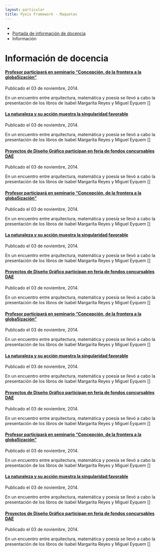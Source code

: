 ```yaml
---
layout: particular
title: Pyxis Framework - Maquetas
---
```


<!-- Pag para page (para toda la página) -->
<div class='pag page'>
  <!-- Breadcrumbs -->
  <ul class='sin-relleno margen-inf-xs' id="breadcrumb">
    <li><a href='#'><i class='icn icn-hogar'></i></a></li>
    <li><a href='#'>Portada de información de docencia</a></li>
    <li><a class='blanco'>Información</a></li>
  </ul>
  <div class='bloque ancho-completo'>
      <h1 class='lg gruesa negro condensado sombra-cabecera-claro-sm en-linea margen-inf-sm margen-der-xs'>Información de docencia</h1>
  </div>

<div class='fila margen-inf-sm'>
  <!-- 1 de 4 Columnas de noticias a lo largo -->
  <div class='col-md-4 col-sm-4 col-xs-12 margen-inf-sm alto-sm auto'>
    <!-- Div que oculta el desborde de la imagen -->
    <div class='borde ocultar-desborde alto-sm auto radio-md'>
      <!-- Título, fecha de publicación, reseña de noticia -->
      <div class='relleno-sup-xs tooltip-demo'>
        <h4 class='xs sin-margen relleno-inf-xs sombra-cabecera-claro-xs'><a class='condensado negro-fundido gruesa' href='#'><i class='icn icn-anuncio margen-der-xs sin-interletraje'></i>Profesor participará en seminario “Concepción, de la frontera a la globa5ización”</a></h4>
        <span class=' xs relleno-vertical-xs rojo italica borde sup-lineal-xs inf-lineal-xs'>Publicado el 03 de noviembre, 2014.
          <a data-toggle="tooltip" href="#" title="Editar" class='xs en-linea sin-margen' href='#'>
             <span class="icn-stack">
              <span class="icn icn-cuadrolleno icn-stack-2x gris-blanco"></span>
              <span class="icn icn-lapiz icn-sm icn-stack-1x negro-fundido"></span>
            </span>
          </a>
        </span>
        <p class='xs sans negro margen-sup-xs'>En un encuentro entre arquitectura, matemática y poesía se llevó a cabo la presentación de los libros de Isabel Margarita Reyes y Miguel Eyquem <a class='' href='#'>[<i class='icn icn-lentes'></i>]</a></p>
      </div>
    </div>
  </div>
  <!-- 1 de 4 Columnas de noticias a lo largo -->
  <div class='col-md-4 col-sm-4 col-xs-12 margen-inf-sm alto-sm auto'>
    <!-- Div que oculta el desborde de la imagen -->
    <div class='borde ocultar-desborde alto-sm auto radio-md'>
        <!-- Título, fecha de publicación, reseña de noticia -->
        <div class='relleno-sup-xs tooltip-demo'>
        <h4 class='xs sin-margen relleno-inf-xs sombra-cabecera-claro-xs'><a class='condensado negro-fundido gruesa' href='#'><i class='icn icn-anuncio margen-der-xs sin-interletraje'></i>La naturaleza y su acción muestra la singularidad favorable</a></h4>
        <span class=' xs relleno-vertical-xs rojo italica borde sup-lineal-xs inf-lineal-xs'>Publicado el 03 de noviembre, 2014.
          <a data-toggle="tooltip" href="#" title="Editar" class='xs en-linea sin-margen' href='#'>
           <span class="icn-stack">
            <span class="icn icn-cuadrolleno icn-stack-2x gris-blanco"></span>
            <span class="icn icn-lapiz icn-sm icn-stack-1x negro-fundido"></span>
          </span>
          </a>
        </span>
        <p class='xs sans negro margen-sup-xs'>En un encuentro entre arquitectura, matemática y poesía se llevó a cabo la presentación de los libros de Isabel Margarita Reyes y Miguel Eyquem <a class='' href='#'>[<i class='icn icn-lentes'></i>]</a></p>
      </div>
    </div>
  </div>
  <!-- 1 de 4 Columnas de noticias a lo largo -->
  <div class='col-md-4 col-sm-4 col-xs-12 alto-sm auto'>
    <!-- Div que oculta el desborde de la imagen -->
    <div class='borde ocultar-desborde alto-sm auto radio-md'>
      <!-- Título, fecha de publicación, reseña de noticia -->
      <div class='relleno-sup-xs tooltip-demo'>
        <h4 class='xs sin-margen relleno-inf-xs sombra-cabecera-claro-xs'><a class='condensado negro-fundido gruesa' href='#'><i class='icn icn-anuncio margen-der-xs sin-interletraje'></i>Proyectos de Diseño Gráfico participan en feria de fondos concursables DAE</a></h4>
        <span class=' xs relleno-vertical-xs rojo italica borde sup-lineal-xs inf-lineal-xs'>Publicado el 03 de noviembre, 2014.
          <a data-toggle="tooltip" href="#" title="Editar" class='xs en-linea sin-margen' href='#'>
             <span class="icn-stack">
              <span class="icn icn-cuadrolleno icn-stack-2x gris-blanco"></span>
              <span class="icn icn-lapiz icn-sm icn-stack-1x negro-fundido"></span>
            </span>
          </a>
        </span>
        <p class='xs sans negro margen-sup-xs'>En un encuentro entre arquitectura, matemática y poesía se llevó a cabo la presentación de los libros de Isabel Margarita Reyes y Miguel Eyquem <a class='' href='#'>[<i class='icn icn-lentes'></i>]</a></p>
      </div>
    </div>
  </div> <!-- fin de col menor -->
</div> <!-- fin de fila -->

<div class='fila margen-inf-sm'>
    <!-- 1 de 4 Columnas de noticias a lo largo -->
    <div class='col-md-4 col-sm-4 col-xs-12 margen-inf-sm alto-sm auto'>
      <!-- Div que oculta el desborde de la imagen -->
      <div class='borde ocultar-desborde alto-sm auto radio-md'>
        <!-- Título, fecha de publicación, reseña de noticia -->
        <div class='relleno-sup-xs tooltip-demo'>
          <h4 class='xs sin-margen relleno-inf-xs sombra-cabecera-claro-xs'><a class='condensado negro-fundido gruesa' href='#'><i class='icn icn-anuncio margen-der-xs sin-interletraje'></i>Profesor participará en seminario “Concepción, de la frontera a la globa5ización”</a></h4>
          <span class=' xs relleno-vertical-xs rojo italica borde sup-lineal-xs inf-lineal-xs'>Publicado el 03 de noviembre, 2014.
            <a data-toggle="tooltip" href="#" title="Editar" class='xs en-linea sin-margen' href='#'>
               <span class="icn-stack">
                <span class="icn icn-cuadrolleno icn-stack-2x gris-blanco"></span>
                <span class="icn icn-lapiz icn-sm icn-stack-1x negro-fundido"></span>
              </span>
            </a>
          </span>
          <p class='xs sans negro margen-sup-xs'>En un encuentro entre arquitectura, matemática y poesía se llevó a cabo la presentación de los libros de Isabel Margarita Reyes y Miguel Eyquem <a class='' href='#'>[<i class='icn icn-lentes'></i>]</a></p>
        </div>
      </div>
    </div>
    <!-- 1 de 4 Columnas de noticias a lo largo -->
    <div class='col-md-4 col-sm-4 col-xs-12 alto-sm auto'>
      <!-- Div que oculta el desborde de la imagen -->
      <div class='borde ocultar-desborde alto-sm auto radio-md'>
          <!-- Título, fecha de publicación, reseña de noticia -->
          <div class='relleno-sup-xs tooltip-demo'>
          <h4 class='xs sin-margen relleno-inf-xs sombra-cabecera-claro-xs'><a class='condensado negro-fundido gruesa' href='#'><i class='icn icn-anuncio margen-der-xs sin-interletraje'></i>La naturaleza y su acción muestra la singularidad favorable</a></h4>
          <span class=' xs relleno-vertical-xs rojo italica borde sup-lineal-xs inf-lineal-xs'>Publicado el 03 de noviembre, 2014.
            <a data-toggle="tooltip" href="#" title="Editar" class='xs en-linea sin-margen' href='#'>
             <span class="icn-stack">
              <span class="icn icn-cuadrolleno icn-stack-2x gris-blanco"></span>
              <span class="icn icn-lapiz icn-sm icn-stack-1x negro-fundido"></span>
            </span>
            </a>
          </span>
          <p class='xs sans negro margen-sup-xs'>En un encuentro entre arquitectura, matemática y poesía se llevó a cabo la presentación de los libros de Isabel Margarita Reyes y Miguel Eyquem <a class='' href='#'>[<i class='icn icn-lentes'></i>]</a></p>
        </div>
      </div>
    </div>
    <!-- 1 de 4 Columnas de noticias a lo largo -->
    <div class='col-md-4 col-sm-4 col-xs-12 alto-sm auto'>
    <!-- Div que oculta el desborde de la imagen -->
    <div class='borde ocultar-desborde alto-sm auto radio-md'>
      <!-- Título, fecha de publicación, reseña de noticia -->
      <div class='relleno-sup-xs tooltip-demo'>
        <h4 class='xs sin-margen relleno-inf-xs sombra-cabecera-claro-xs'><a class='condensado negro-fundido gruesa' href='#'><i class='icn icn-anuncio margen-der-xs sin-interletraje'></i>Proyectos de Diseño Gráfico participan en feria de fondos concursables DAE</a></h4>
        <span class=' xs relleno-vertical-xs rojo italica borde sup-lineal-xs inf-lineal-xs'>Publicado el 03 de noviembre, 2014.
          <a data-toggle="tooltip" href="#" title="Editar" class='xs en-linea sin-margen' href='#'>
             <span class="icn-stack">
              <span class="icn icn-cuadrolleno icn-stack-2x gris-blanco"></span>
              <span class="icn icn-lapiz icn-sm icn-stack-1x negro-fundido"></span>
            </span>
          </a>
        </span>
        <p class='xs sans negro margen-sup-xs'>En un encuentro entre arquitectura, matemática y poesía se llevó a cabo la presentación de los libros de Isabel Margarita Reyes y Miguel Eyquem <a class='' href='#'>[<i class='icn icn-lentes'></i>]</a></p>
      </div>
    </div>
  </div> <!-- fin de col menor -->
</div> <!-- fin de fila -->

<!-- 1 de 4 Columnas de noticias a lo largo -->
<div class='fila margen-inf-sm'>
  <!-- 1 de 4 Columnas de noticias a lo largo -->
  <div class='col-md-4 col-sm-4 col-xs-12 margen-inf-sm alto-sm auto'>
    <!-- Div que oculta el desborde de la imagen -->
    <div class='borde ocultar-desborde alto-sm auto radio-md'>
      <!-- Título, fecha de publicación, reseña de noticia -->
      <div class='relleno-sup-xs tooltip-demo'>
        <h4 class='xs sin-margen relleno-inf-xs sombra-cabecera-claro-xs'><a class='condensado negro-fundido gruesa' href='#'><i class='icn icn-anuncio margen-der-xs sin-interletraje'></i>Profesor participará en seminario “Concepción, de la frontera a la globa5ización”</a></h4>
        <span class=' xs relleno-vertical-xs rojo italica borde sup-lineal-xs inf-lineal-xs'>Publicado el 03 de noviembre, 2014.
          <a data-toggle="tooltip" href="#" title="Editar" class='xs en-linea sin-margen' href='#'>
             <span class="icn-stack">
              <span class="icn icn-cuadrolleno icn-stack-2x gris-blanco"></span>
              <span class="icn icn-lapiz icn-sm icn-stack-1x negro-fundido"></span>
            </span>
          </a>
        </span>
        <p class='xs sans negro margen-sup-xs'>En un encuentro entre arquitectura, matemática y poesía se llevó a cabo la presentación de los libros de Isabel Margarita Reyes y Miguel Eyquem <a class='' href='#'>[<i class='icn icn-lentes'></i>]</a></p>
      </div>
    </div>
  </div>
  <!-- 1 de 4 Columnas de noticias a lo largo -->
  <div class='col-md-4 col-sm-4 col-xs-12 margen-inf-sm alto-sm auto'>
    <!-- Div que oculta el desborde de la imagen -->
    <div class='borde ocultar-desborde alto-sm auto radio-md'>
        <!-- Título, fecha de publicación, reseña de noticia -->
        <div class='relleno-sup-xs tooltip-demo'>
        <h4 class='xs sin-margen relleno-inf-xs sombra-cabecera-claro-xs'><a class='condensado negro-fundido gruesa' href='#'><i class='icn icn-anuncio margen-der-xs sin-interletraje'></i>La naturaleza y su acción muestra la singularidad favorable</a></h4>
        <span class=' xs relleno-vertical-xs rojo italica borde sup-lineal-xs inf-lineal-xs'>Publicado el 03 de noviembre, 2014.
          <a data-toggle="tooltip" href="#" title="Editar" class='xs en-linea sin-margen' href='#'>
           <span class="icn-stack">
            <span class="icn icn-cuadrolleno icn-stack-2x gris-blanco"></span>
            <span class="icn icn-lapiz icn-sm icn-stack-1x negro-fundido"></span>
          </span>
          </a>
        </span>
        <p class='xs sans negro margen-sup-xs'>En un encuentro entre arquitectura, matemática y poesía se llevó a cabo la presentación de los libros de Isabel Margarita Reyes y Miguel Eyquem <a class='' href='#'>[<i class='icn icn-lentes'></i>]</a></p>
      </div>
    </div>
  </div>
  <!-- 1 de 4 Columnas de noticias a lo largo -->
  <div class='col-md-4 col-sm-4 col-xs-12 alto-sm auto'>
    <!-- Div que oculta el desborde de la imagen -->
    <div class='borde ocultar-desborde alto-sm auto radio-md'>
      <!-- Título, fecha de publicación, reseña de noticia -->
      <div class='relleno-sup-xs tooltip-demo'>
        <h4 class='xs sin-margen relleno-inf-xs sombra-cabecera-claro-xs'><a class='condensado negro-fundido gruesa' href='#'><i class='icn icn-anuncio margen-der-xs sin-interletraje'></i>Proyectos de Diseño Gráfico participan en feria de fondos concursables DAE</a></h4>
        <span class=' xs relleno-vertical-xs rojo italica borde sup-lineal-xs inf-lineal-xs'>Publicado el 03 de noviembre, 2014.
          <a data-toggle="tooltip" href="#" title="Editar" class='xs en-linea sin-margen' href='#'>
             <span class="icn-stack">
              <span class="icn icn-cuadrolleno icn-stack-2x gris-blanco"></span>
              <span class="icn icn-lapiz icn-sm icn-stack-1x negro-fundido"></span>
            </span>
          </a>
        </span>
        <p class='xs sans negro margen-sup-xs'>En un encuentro entre arquitectura, matemática y poesía se llevó a cabo la presentación de los libros de Isabel Margarita Reyes y Miguel Eyquem <a class='' href='#'>[<i class='icn icn-lentes'></i>]</a></p>
      </div>
    </div>
  </div> <!-- fin de col menor -->
</div> <!-- fin de fila -->

  <!-- 1 de 4 Columnas de noticias a lo largo -->
<div class='fila margen-inf-sm'>
  <!-- 1 de 4 Columnas de noticias a lo largo -->
  <div class='col-md-4 col-sm-4 col-xs-12 margen-inf-sm alto-sm auto'>
    <!-- Div que oculta el desborde de la imagen -->
    <div class='borde ocultar-desborde alto-sm auto radio-md'>
      <!-- Título, fecha de publicación, reseña de noticia -->
      <div class='relleno-sup-xs tooltip-demo'>
        <h4 class='xs sin-margen relleno-inf-xs sombra-cabecera-claro-xs'><a class='condensado negro-fundido gruesa' href='#'><i class='icn icn-anuncio margen-der-xs sin-interletraje'></i>Profesor participará en seminario “Concepción, de la frontera a la globa5ización”</a></h4>
        <span class=' xs relleno-vertical-xs rojo italica borde sup-lineal-xs inf-lineal-xs'>Publicado el 03 de noviembre, 2014.
          <a data-toggle="tooltip" href="#" title="Editar" class='xs en-linea sin-margen' href='#'>
             <span class="icn-stack">
              <span class="icn icn-cuadrolleno icn-stack-2x gris-blanco"></span>
              <span class="icn icn-lapiz icn-sm icn-stack-1x negro-fundido"></span>
            </span>
          </a>
        </span>
        <p class='xs sans negro margen-sup-xs'>En un encuentro entre arquitectura, matemática y poesía se llevó a cabo la presentación de los libros de Isabel Margarita Reyes y Miguel Eyquem <a class='' href='#'>[<i class='icn icn-lentes'></i>]</a></p>
      </div>
    </div>
  </div>
  <!-- 1 de 4 Columnas de noticias a lo largo -->
  <div class='col-md-4 col-sm-4 col-xs-12 margen-inf-sm alto-sm auto'>
    <!-- Div que oculta el desborde de la imagen -->
    <div class='borde ocultar-desborde alto-sm auto radio-md'>
        <!-- Título, fecha de publicación, reseña de noticia -->
        <div class='relleno-sup-xs tooltip-demo'>
        <h4 class='xs sin-margen relleno-inf-xs sombra-cabecera-claro-xs'><a class='condensado negro-fundido gruesa' href='#'><i class='icn icn-anuncio margen-der-xs sin-interletraje'></i>La naturaleza y su acción muestra la singularidad favorable</a></h4>
        <span class=' xs relleno-vertical-xs rojo italica borde sup-lineal-xs inf-lineal-xs'>Publicado el 03 de noviembre, 2014.
          <a data-toggle="tooltip" href="#" title="Editar" class='xs en-linea sin-margen' href='#'>
           <span class="icn-stack">
            <span class="icn icn-cuadrolleno icn-stack-2x gris-blanco"></span>
            <span class="icn icn-lapiz icn-sm icn-stack-1x negro-fundido"></span>
          </span>
          </a>
        </span>
        <p class='xs sans negro margen-sup-xs'>En un encuentro entre arquitectura, matemática y poesía se llevó a cabo la presentación de los libros de Isabel Margarita Reyes y Miguel Eyquem <a class='' href='#'>[<i class='icn icn-lentes'></i>]</a></p>
      </div>
    </div>
  </div>
  <!-- 1 de 4 Columnas de noticias a lo largo -->
  <div class='col-md-4 col-sm-4 col-xs-12 alto-sm auto'>
    <!-- Div que oculta el desborde de la imagen -->
    <div class='borde ocultar-desborde alto-sm auto radio-md'>
      <!-- Título, fecha de publicación, reseña de noticia -->
      <div class='relleno-sup-xs tooltip-demo'>
        <h4 class='xs sin-margen relleno-inf-xs sombra-cabecera-claro-xs'><a class='condensado negro-fundido gruesa' href='#'><i class='icn icn-anuncio margen-der-xs sin-interletraje'></i>Proyectos de Diseño Gráfico participan en feria de fondos concursables DAE</a></h4>
        <span class=' xs relleno-vertical-xs rojo italica borde sup-lineal-xs inf-lineal-xs'>Publicado el 03 de noviembre, 2014.
          <a data-toggle="tooltip" href="#" title="Editar" class='xs en-linea sin-margen' href='#'>
             <span class="icn-stack">
              <span class="icn icn-cuadrolleno icn-stack-2x gris-blanco"></span>
              <span class="icn icn-lapiz icn-sm icn-stack-1x negro-fundido"></span>
            </span>
          </a>
        </span>
        <p class='xs sans negro margen-sup-xs'>En un encuentro entre arquitectura, matemática y poesía se llevó a cabo la presentación de los libros de Isabel Margarita Reyes y Miguel Eyquem <a class='' href='#'>[<i class='icn icn-lentes'></i>]</a></p>
      </div>
    </div>
  </div> <!-- fin de col menor -->
 </div> <!-- fin de fila -->
</div> <!-- fin de fila -->
